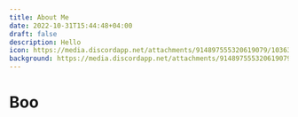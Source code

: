 ```yaml
---
title: About Me
date: 2022-10-31T15:44:48+04:00
draft: false
description: Hello
icon: https://media.discordapp.net/attachments/914897555320619079/1036342696824016926/kindpng_259742.png?width=452&height=452
background: https://media.discordapp.net/attachments/914897555320619079/1036350152149049364/unknown.png?width=678&height=452
---
```

# Boo